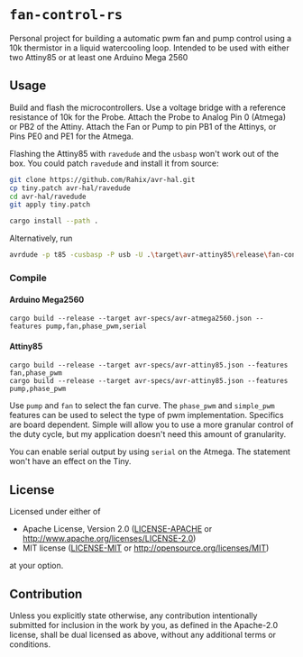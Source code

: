 `fan-control-rs`
==================
Personal project for building a automatic pwm fan and pump control using a 10k thermistor in a liquid watercooling loop.
Intended to be used with either two Attiny85 or at least one Arduino Mega 2560

## Usage
Build and flash the microcontrollers. Use a voltage bridge with a reference resistance of 10k for the Probe.
Attach the Probe to Analog Pin 0 (Atmega) or PB2 of the Attiny. 
Attach the Fan or Pump to pin PB1 of the Attinys, or Pins PE0 and PE1 for the Atmega. 

Flashing the Attiny85 with `ravedude` and the `usbasp` won't work out of the box. 
You could patch `ravedude` and install it from source: 

```bash
git clone https://github.com/Rahix/avr-hal.git
cp tiny.patch avr-hal/ravedude
cd avr-hal/ravedude
git apply tiny.patch

cargo install --path .
```

Alternatively, run 
```bash
avrdude -p t85 -cusbasp -P usb -U .\target\avr-attiny85\release\fan-controll-rs.elf
```

### Compile

#### Arduino Mega2560
```shell
cargo build --release --target avr-specs/avr-atmega2560.json --features pump,fan,phase_pwm,serial
```
#### Attiny85
```shell
cargo build --release --target avr-specs/avr-attiny85.json --features fan,phase_pwm
cargo build --release --target avr-specs/avr-attiny85.json --features pump,phase_pwm
```

Use `pump` and `fan` to select the fan curve. 
The `phase_pwm` and `simple_pwm` features can be used to select the type of pwm implementation.
Specifics are board dependent. Simple will allow you to use a more granular control of the duty cycle, but
my application doesn't need this amount of granularity.

You can enable serial output by using `serial` on the Atmega. The statement won't have an effect on the Tiny.

## License
Licensed under either of

 - Apache License, Version 2.0
   ([LICENSE-APACHE](LICENSE-APACHE) or <http://www.apache.org/licenses/LICENSE-2.0>)
 - MIT license
   ([LICENSE-MIT](LICENSE-MIT) or <http://opensource.org/licenses/MIT>)

at your option.

## Contribution
Unless you explicitly state otherwise, any contribution intentionally submitted
for inclusion in the work by you, as defined in the Apache-2.0 license, shall
be dual licensed as above, without any additional terms or conditions.

